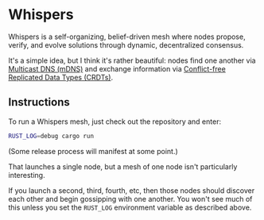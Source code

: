 # Whispers

Whispers is a self-organizing, belief-driven mesh where nodes propose, verify, and evolve solutions through dynamic, decentralized consensus.

It's a simple idea, but I think it's rather beautiful: nodes find one another via [Multicast DNS (mDNS)](https://en.wikipedia.org/wiki/Multicast_DNS) and exchange information via [Conflict-free Replicated Data Types (CRDTs)](https://en.wikipedia.org/wiki/Conflict-free_replicated_data_type).

## Instructions

To run a Whispers mesh, just check out the repository and enter:

```bash
RUST_LOG=debug cargo run
```

(Some release process will manifest at some point.)

That launches a single node, but a mesh of one node isn't particularly interesting.

If you launch a second, third, fourth, etc, then those nodes should discover each other and begin gossipping with one another. You won't see much of this unless you set the `RUST_LOG` environment variable as described above.

